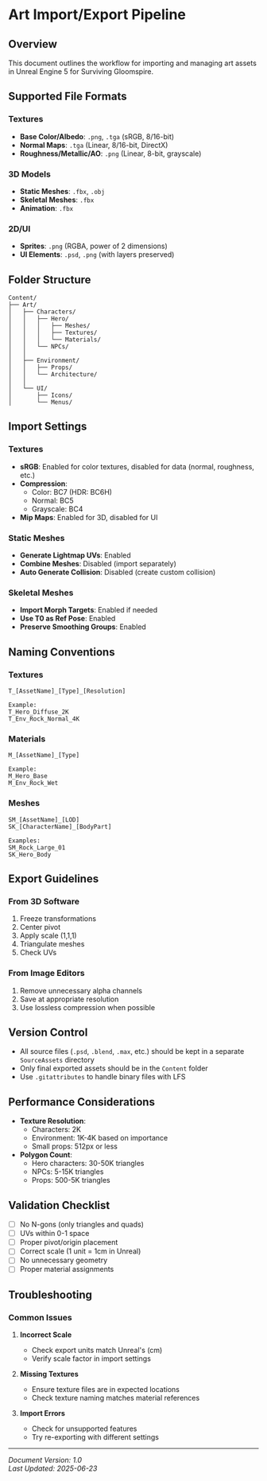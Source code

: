 # Art Import/Export Pipeline

## Overview
This document outlines the workflow for importing and managing art assets in Unreal Engine 5 for Surviving Gloomspire.

## Supported File Formats

### Textures
- **Base Color/Albedo**: `.png`, `.tga` (sRGB, 8/16-bit)
- **Normal Maps**: `.tga` (Linear, 8/16-bit, DirectX)
- **Roughness/Metallic/AO**: `.png` (Linear, 8-bit, grayscale)

### 3D Models
- **Static Meshes**: `.fbx`, `.obj`
- **Skeletal Meshes**: `.fbx`
- **Animation**: `.fbx`

### 2D/UI
- **Sprites**: `.png` (RGBA, power of 2 dimensions)
- **UI Elements**: `.psd`, `.png` (with layers preserved)

## Folder Structure

```
Content/
├── Art/
│   ├── Characters/
│   │   ├── Hero/
│   │   │   ├── Meshes/
│   │   │   ├── Textures/
│   │   │   └── Materials/
│   │   └── NPCs/
│   │
│   ├── Environment/
│   │   ├── Props/
│   │   └── Architecture/
│   │
│   └── UI/
│       ├── Icons/
│       └── Menus/
```

## Import Settings

### Textures
- **sRGB**: Enabled for color textures, disabled for data (normal, roughness, etc.)
- **Compression**:
  - Color: BC7 (HDR: BC6H)
  - Normal: BC5
  - Grayscale: BC4
- **Mip Maps**: Enabled for 3D, disabled for UI

### Static Meshes
- **Generate Lightmap UVs**: Enabled
- **Combine Meshes**: Disabled (import separately)
- **Auto Generate Collision**: Disabled (create custom collision)

### Skeletal Meshes
- **Import Morph Targets**: Enabled if needed
- **Use T0 as Ref Pose**: Enabled
- **Preserve Smoothing Groups**: Enabled

## Naming Conventions

### Textures
```
T_[AssetName]_[Type]_[Resolution]

Example:
T_Hero_Diffuse_2K
T_Env_Rock_Normal_4K
```

### Materials
```
M_[AssetName]_[Type]

Example:
M_Hero_Base
M_Env_Rock_Wet
```

### Meshes
```
SM_[AssetName]_[LOD]
SK_[CharacterName]_[BodyPart]

Examples:
SM_Rock_Large_01
SK_Hero_Body
```

## Export Guidelines

### From 3D Software
1. Freeze transformations
2. Center pivot
3. Apply scale (1,1,1)
4. Triangulate meshes
5. Check UVs

### From Image Editors
1. Remove unnecessary alpha channels
2. Save at appropriate resolution
3. Use lossless compression when possible

## Version Control
- All source files (`.psd`, `.blend`, `.max`, etc.) should be kept in a separate `SourceAssets` directory
- Only final exported assets should be in the `Content` folder
- Use `.gitattributes` to handle binary files with LFS

## Performance Considerations
- **Texture Resolution**:
  - Characters: 2K
  - Environment: 1K-4K based on importance
  - Small props: 512px or less
- **Polygon Count**:
  - Hero characters: 30-50K triangles
  - NPCs: 5-15K triangles
  - Props: 500-5K triangles

## Validation Checklist
- [ ] No N-gons (only triangles and quads)
- [ ] UVs within 0-1 space
- [ ] Proper pivot/origin placement
- [ ] Correct scale (1 unit = 1cm in Unreal)
- [ ] No unnecessary geometry
- [ ] Proper material assignments

## Troubleshooting

### Common Issues
1. **Incorrect Scale**
   - Check export units match Unreal's (cm)
   - Verify scale factor in import settings

2. **Missing Textures**
   - Ensure texture files are in expected locations
   - Check texture naming matches material references

3. **Import Errors**
   - Check for unsupported features
   - Try re-exporting with different settings

---
*Document Version: 1.0*  
*Last Updated: 2025-06-23*
